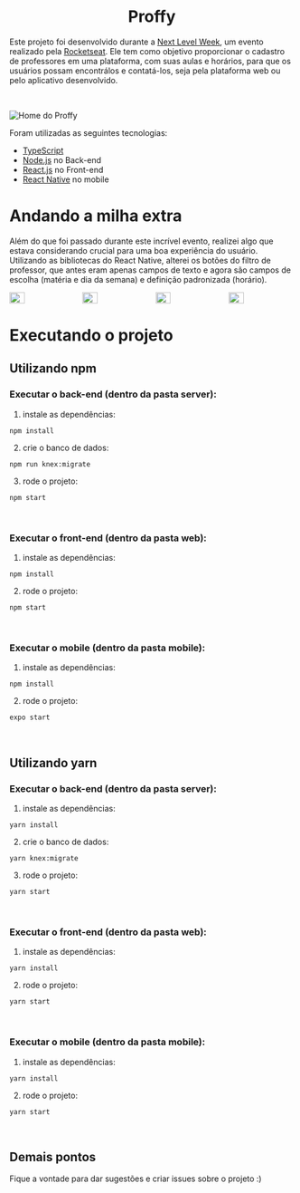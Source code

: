 # <div align='center'> Proffy </div> 

Este projeto foi desenvolvido durante a [Next Level Week](https://nextlevelweek.com), um evento realizado pela 
[Rocketseat](https://www.linkedin.com/school/rocketseat/). Ele tem como objetivo proporcionar o cadastro de professores em uma plataforma, com suas aulas e horários,
para que os usuários possam encontrálos e contatá-los, seja pela plataforma web ou pelo aplicativo desenvolvido.

<br>

![Home do Proffy](https://user-images.githubusercontent.com/40877357/89717472-56513480-d98d-11ea-8f0b-060b6b9ba476.png)

Foram utilizadas as seguintes tecnologias:

* [TypeScript](https://www.typescriptlang.org/)
* [Node.js](https://nodejs.org/en/) no Back-end
* [React.js](https://pt-br.reactjs.org/) no Front-end
* [React Native](https://reactnative.dev/) no mobile

# Andando a milha extra
Além do que foi passado durante este incrível evento, realizei algo que estava considerando crucial para uma boa experiência do usuário. Utilizando as bibliotecas do 
React Native, alterei os botões do filtro de professor, que antes eram apenas campos de texto e agora são campos de escolha (matéria e dia da semana) e definição 
padronizada (horário).
<div style="display: flex; justify-content: space-between">
  <img 
    src="https://user-images.githubusercontent.com/40877357/89717590-60bffe00-d98e-11ea-9991-66100e5e30e9.png" 
    width="23%"
  />
  <img 
    src="https://user-images.githubusercontent.com/40877357/89717791-35d6a980-d990-11ea-8996-04516190a838.png" 
    width="23%"
  />
  <img 
    src="https://user-images.githubusercontent.com/40877357/89717815-5868c280-d990-11ea-971a-4c2d91247224.png" 
    width="23%"
  />
  <img 
    src="https://user-images.githubusercontent.com/40877357/89717827-73d3cd80-d990-11ea-8f16-d524cdffefdf.png" 
    width="23%"
  />
</div>

# Executando o projeto
## Utilizando npm
### Executar o back-end (dentro da pasta server):
1. instale as dependências:

`npm install`

2. crie o banco de dados:

`npm run knex:migrate`

3. rode o projeto:

`npm start`

<br>

### Executar o front-end (dentro da pasta web):
1. instale as dependências:

`npm install`

2. rode o projeto:

`npm start`

<br>

### Executar o mobile (dentro da pasta mobile):
1. instale as dependências:

`npm install`

2. rode o projeto:

`expo start`

<br>

## Utilizando yarn
### Executar o back-end (dentro da pasta server):
1. instale as dependências:

`yarn install`

2. crie o banco de dados:

`yarn knex:migrate`

3. rode o projeto:

`yarn start`

<br>

### Executar o front-end (dentro da pasta web):
1. instale as dependências:

`yarn install`

2. rode o projeto:

`yarn start`

<br>

### Executar o mobile (dentro da pasta mobile):
1. instale as dependências:

`yarn install`

2. rode o projeto:

`yarn start`

<br>

## Demais pontos
Fique a vontade para dar sugestões e criar issues sobre o projeto :)
